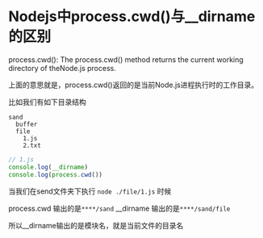 # Nodejs中process.cwd()与__dirname的区别

process.cwd(): The process.cwd() method returns the current working directory of theNode.js process.


上面的意思就是，process.cwd()返回的是当前Node.js进程执行时的工作目录。


比如我们有如下目录结构

``` tree
sand
  buffer
  file
    1.js
    2.txt
```

``` js
// 1.js
console.log(__dirname)
console.log(process.cwd())
```

当我们在send文件夹下执行 `node ./file/1.js` 时候

process.cwd 输出的是`****/sand`
__dirname 输出的是`****/sand/file` 


所以__dirname输出的是模块名，就是当前文件的目录名
